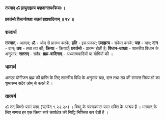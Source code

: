 #### तस्माद् ॐ इत्युदाहृत्य यज्ञदानतपःक्रियाः ।
#### प्रवर्तन्ते विधानोक्ताः सततं ब्रह्मवादिनाम् ॥ २४ ॥

### शब्दार्थ

**तस्मात्** - अतएव; **ॐ** - ओम् से प्रारम्भ करके; **इति** - इस प्रकार; **उदाहृत्य** - संकेत करके; **यज्ञ** - यज्ञ; **दान** - दान; **तपः** - तथा तप की; **क्रियाः** - क्रियाएँ; **प्रवर्तन्ते** - प्रारम्भ होती है; **विधान-उक्ताः** - शास्त्रीय विधान के अनुसार; **सततम्** - सदैव; **ब्रह्म-वादिनाम्** - अध्यात्मवादियों या योगियों की ।

### भावार्थ

अतएव योगीजन ब्रह्म की प्राप्ति के लिए शास्त्रीय विधि के अनुसार यज्ञ, दान तथा तप की समस्त क्रियाओं का शुभारम्भ सदैव ओम् से करते हैं ।

### तात्पर्य

ॐ तद् विष्णोः परमं पदम् (ऋग्वेद १.२२.२०) । विष्णु के चरणकमल परम भक्ति के आश्रय हैं । भगवान् के लिए सम्पन्न हर एक क्रिया सारे कार्यक्षेत्र की सिद्धि निश्चित कर देती है ।